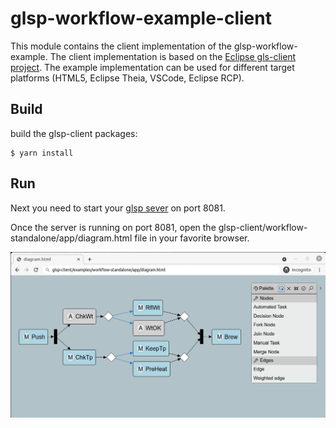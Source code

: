 # glsp-workflow-example-client

This module contains the client implementation of the glsp-workflow-example. The client implementation is based on the [Eclipse gls-client project](https://github.com/eclipse-glsp/glsp-client). The example implementation can be used for different target platforms (HTML5, Eclipse Theia, VSCode, Eclipse RCP).

## Build

build the glsp-client packages:

	$ yarn install

## Run

Next you need to start your [glsp sever](../glsp-workflow-example-server/README.md) on port 8081. 
	
Once the server is running on port 8081, open the glsp-client/workflow-standalone/app/diagram.html file in your favorite browser.	


<img src="../standalone-diagram.gif" />
